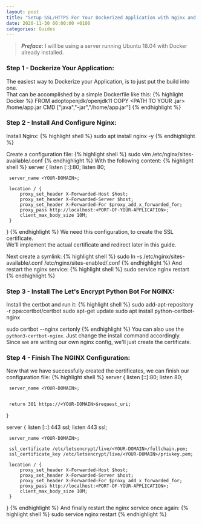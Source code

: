 ```yaml
---
layout: post
title: "Setup SSL/HTTPS For Your Dockerized Application with Nginx and Let's Encrypt"
date: 2020-11-30 00:00:00 +0100
categories: Guides
---
```


> **_Preface:_** I will be using a server running Ubuntu 18.04 with Docker already installed.

### Step 1 - Dockerize Your Application:

The easiest way to Dockerize your Application, is to just put the build into one.\
That can be accomplished by a simple Dockerfile like this:
{% highlight Docker %}
FROM adoptopenjdk/openjdk11
COPY <PATH TO YOUR .jar> /home/app.jar
CMD ["java","-jar","/home/app.jar"]
{% endhighlight %}

### Step 2 - Install And Configure Nginx:

Install Nginx:
{% highlight shell %}
sudo apt install nginx -y
{% endhighlight %}

Create a configuration file:
{% highlight shell %}
sudo vim /etc/nginx/sites-available/<YOUR-APPLICATION-NAME>.conf
{% endhighlight %}
With the following content:
{% highlight shell %}
server {
listen [::]:80;
listen 80;

     server_name <YOUR-DOMAIN>;

     location / {
         proxy_set_header X-Forwarded-Host $host;
         proxy_set_header X-Forwarded-Server $host;
         proxy_set_header X-Forwarded-For $proxy_add_x_forwarded_for;
         proxy_pass http://localhost:<PORT-OF-YOUR-APPLICATION>;
         client_max_body_size 10M;
     }

}
{% endhighlight %}
We need this configuration, to create the SSL certificate.\
We'll implement the actual certificate and redirect later in this guide.

Next create a symlink:
{% highlight shell %}
sudo ln -s /etc/nginx/sites-available/<YOUR-APPLICATION-NAME>.conf /etc/nginx/sites-enabled/<YOUR-APPLICATION-NAME>.conf
{% endhighlight %}
And restart the nginx service:
{% highlight shell %}
sudo service nginx restart
{% endhighlight %}

### Step 3 - Install The Let's Encrypt Python Bot For NGINX:

Install the certbot and run it:
{% highlight shell %}
sudo add-apt-repository -r ppa:certbot/certbot
sudo apt-get update
sudo apt install python-certbot-nginx

sudo certbot --nginx certonly
{% endhighlight %}
You can also use the `python3-certbot-nginx`. Just change the install command accordingly.\
Since we are writing our own nginx config, we'll just create the certificate.

### Step 4 - Finish The NGINX Configuration:

Now that we have successfully created the certificates, we can finish our configuration file:
{% highlight shell %}
server {
listen [::]:80;
listen 80;

     server_name <YOUR-DOMAIN>;


     return 301 https://<YOUR-DOMAIN>$request_uri;

}

server {
listen [::]:443 ssl;
listen 443 ssl;

     server_name <YOUR-DOMAIN>;

     ssl_certificate /etc/letsencrypt/live/<YOUR-DOMAIN>/fullchain.pem;
     ssl_certificate_key /etc/letsencrypt/live/<YOUR-DOMAIN>/privkey.pem;

     location / {
         proxy_set_header X-Forwarded-Host $host;
         proxy_set_header X-Forwarded-Server $host;
         proxy_set_header X-Forwarded-For $proxy_add_x_forwarded_for;
         proxy_pass http://localhost:<PORT-OF-YOUR-APPLICATION>;
         client_max_body_size 10M;
     }

}
{% endhighlight %}
And finally restart the nginx service once again:
{% highlight shell %}
sudo service nginx restart
{% endhighlight %}